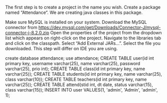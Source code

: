 The first step is to create a project in the name you wish. Create a package named “Attendance“. We are creating java classes in this package.

Make sure MySQL is installed on your system.
Download the MySQL connector from https://dev.mysql.com/get/Downloads/Connector-J/mysql-connector-j-8.2.0.zip
Open the properties of the project from the dropdown list which appears on right-click on the project. Navigate to the libraries tab and click on the classpath. Select “Add External JARs…”. Select the file you downloaded. This step will differ on IDE you are using.

create database attendance;
use attendance;
CREATE TABLE user(id int primary key, username varchar(25), name varchar(25), password varchar(25), prio int);
CREATE TABLE class(id int primary key, name varchar(25));
CREATE TABLE students(id int primary key, name varchar(25), class varchar(10));
CREATE TABLE teachers(id int primary key, name varchar(25));
CREATE TABLE attend(stid int, dt date, status varchar(15), class varchar(15));
INSERT INTO user VALUES(1, 'admin', 'Admin', 'admin', 1);
